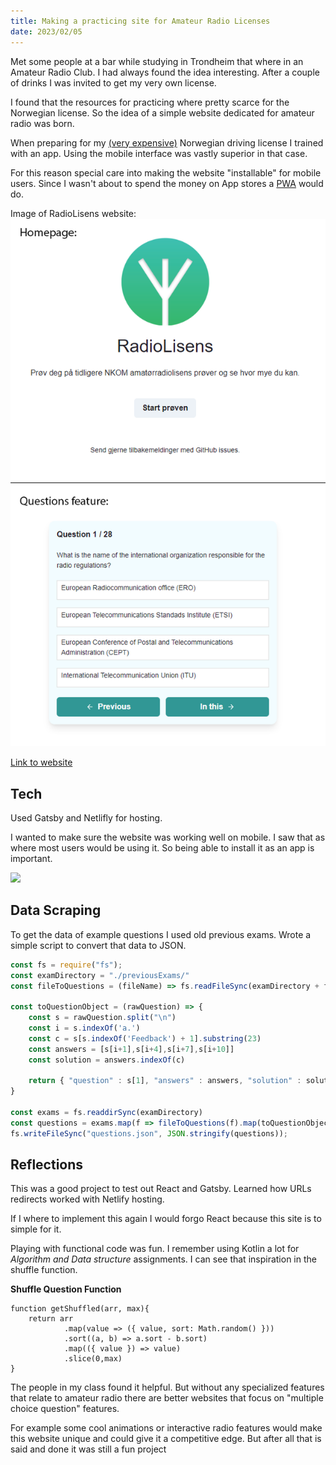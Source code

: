 ```yaml
---
title: Making a practicing site for Amateur Radio Licenses
date: 2023/02/05
---
```


Met some people at a bar while studying in Trondheim that where in an Amateur Radio Club. I had always found the idea interesting. After a couple of drinks I was invited to get my very own license. 

I found that the resources for practicing where pretty scarce for the Norwegian license. So the idea of a simple website dedicated for amateur radio was born.



When preparing for my [(very expensive)](https://en.wikipedia.org/wiki/Driving_licence_in_Norway#Cost) Norwegian driving license I trained with an app. Using the mobile interface was vastly superior in that case. 

For this reason special care into making the website "installable" for mobile users. Since I wasn't about to spend the money on App stores a [PWA](https://en.wikipedia.org/wiki/Progressive_web_app) would do.

Image of RadioLisens website:  
![](thumbnail.png)

[Link to website](https://jovial-mcnulty-402595.netlify.app/)


## Tech  
Used Gatsby and Netlifly for hosting.


I wanted to make sure the website was working well on mobile. I saw that as where most users would be using it. So being able to install it as an app is important.

![](phone-example.png)






## Data Scraping
To get the data of example questions I used old previous exams. Wrote a simple script to convert that data to JSON. 

```javascript
const fs = require("fs");
const examDirectory = "./previousExams/"
const fileToQuestions = (fileName) => fs.readFileSync(examDirectory + fileName).toString().split("Question text")

const toQuestionObject = (rawQuestion) => {
    const s = rawQuestion.split("\n")
    const i = s.indexOf('a.')
    const c = s[s.indexOf('Feedback') + 1].substring(23)
    const answers = [s[i+1],s[i+4],s[i+7],s[i+10]]
    const solution = answers.indexOf(c)

    return { "question" : s[1], "answers" : answers, "solution" : solution}
}

const exams = fs.readdirSync(examDirectory)
const questions = exams.map(f => fileToQuestions(f).map(toQuestionObject)).flat()
fs.writeFileSync("questions.json", JSON.stringify(questions));
```

## Reflections  
This was a good project to test out React and Gatsby. Learned how URLs redirects worked with Netlify hosting.  

If I where to implement this again I would forgo React because this site is to simple for it. 

Playing with functional code was fun. I remember using Kotlin a lot for *Algorithm and Data structure* assignments. I can see that inspiration in the shuffle function.

**Shuffle Question Function**
```
function getShuffled(arr, max){
    return arr
            .map(value => ({ value, sort: Math.random() }))
            .sort((a, b) => a.sort - b.sort)
            .map(({ value }) => value)
            .slice(0,max)
}
```

The people in my class found it helpful. But without any specialized features that relate to amateur radio there are better websites that focus on "multiple choice question" features.

For example some cool animations or interactive radio features would make this website unique and could give it a competitive edge. But after all that is said and done it was still a fun project